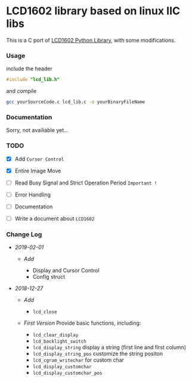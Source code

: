 # LCD1602 library based on linux IIC libs

This is a C port of [LCD1602 Python Library](https://gist.github.com/DenisFromHR/cc863375a6e19dce359d), with some modifications.

### Usage

include the header  

```c
#include "lcd_lib.h"
```

and compile  

```bash
gcc yourSourceCode.c lcd_lib.c -o yourBinaryFileName
```

### Documentation

Sorry, not availiable yet...  

### TODO

- [x] Add `Cursor Control`

- [x] Entire Image Move

- [ ] Read Busy Signal and Strict Operation Period `Important !`

- [ ] Error Handling

- [ ] Documentation

- [ ] Write a document about `LCD1602`

### Change Log

- *2019-02-01*

  - *Add*

    - Display and Cursor Control
    - Config struct

- *2018-12-27*

  - *Add*

    - `lcd_close`

  - *First Version* Provide basic functions, including:  

    - `lcd_clear_display`  
    - `lcd_backlight_switch`  
    - `lcd_display_string` display a string (first line and first column)  
    - `lcd_display_string_pos` customize the string positon  
    - `lcd_cgram_writechar` for custom char  
    - `lcd_display_customchar`  
    - `lcd_display_customchar_pos`  
